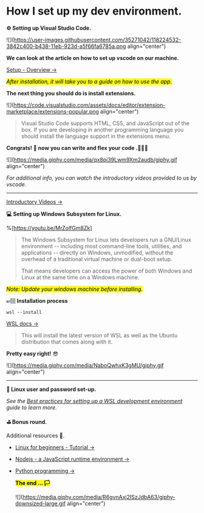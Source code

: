 # How I set up my dev environment.

**⚙️ Setting up Visual Studio Code.**

![](https://user-images.githubusercontent.com/35271042/118224532-3842c400-b438-11eb-923d-a5f66fa6785a.png align="center")

**We can look at the article on how to set up vscode on our machine.**

[Setup - Overview -&gt;](https://code.visualstudio.com/docs/setup/setup-overview)

*<mark>After installation, it will take you to a guide on how to use the app.</mark>*

**The next thing you should do is install extensions.**

![](https://code.visualstudio.com/assets/docs/editor/extension-marketplace/extensions-popular.png align="center")

> Visual Studio Code supports HTML, CSS, and JavaScript out of the box. If you are developing in another programming language you should install the language support in the extensions menu.

**Congrats! 🥳 now you can write and flex your code .👨🏽‍💻**

![](https://media.giphy.com/media/qx8pi39Lwm9Xm2audb/giphy.gif align="center")

*For additional info, you can watch the introductory videos provided to us by vscode.*

---

[Introductory Videos -&gt;](https://code.visualstudio.com/docs/getstarted/introvideos)

**💻 Setting up Windows Subsystem for Linux.**

%[https://youtu.be/MrZolfGm8Zk] 

> The Windows Subsystem for Linux lets developers run a GNU/Linux environment -- including most command-line tools, utilities, and applications -- directly on Windows, unmodified, without the overhead of a traditional virtual machine or dual-boot setup.
> 
> That means developers can access the power of both Windows and Linux at the same time on a Windows machine.

*<mark>Note: Update your windows machine before installing.</mark>*

**👉🏼 Installation process**

`wsl --install`

[WSL docs -&gt;](https://learn.microsoft.com/en-us/windows/wsl/install)

> This will install the latest version of WSL as well as the Ubuntu distribution that comes along with it.

**Pretty easy right!** 😎

![](https://media.giphy.com/media/NaboQwhxK3gMU/giphy.gif align="center")

---

**🐧 Linux user and password set-up.**

*See the* [*Best practices for setting up a WSL development environment*](https://learn.microsoft.com/en-us/windows/wsl/setup/environment#set-up-your-linux-username-and-password) *guide to learn more.*

**⛳️ Bonus round.**

Additional resources 📖.

* [Linux for beginners - Tutorial -&gt;](https://ubuntu.com/tutorials/command-line-for-beginners#1-overview)
    
* [Nodejs - a JavaScript runtime environment -&gt;](https://nodejs.org/)
    
* [Python programming -&gt;](https://www.python.org/)
    
    **<mark>The end ... 🏳️</mark>**
    
    ![](https://media.giphy.com/media/R6gvnAxj2ISzJdbA63/giphy-downsized-large.gif align="center")